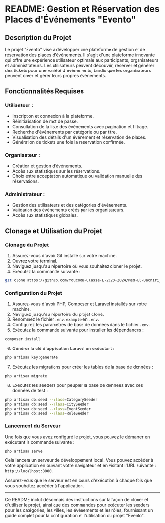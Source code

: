 # README: Gestion et Réservation des Places d'Événements "Evento"

## Description du Projet

Le projet "Evento" vise à développer une plateforme de gestion et de réservation des places d'événements. Il s'agit d'une plateforme innovante qui offre une expérience utilisateur optimale aux participants, organisateurs et administrateurs. Les utilisateurs peuvent découvrir, réserver et générer des tickets pour une variété d'événements, tandis que les organisateurs peuvent créer et gérer leurs propres événements.

## Fonctionnalités Requises

### Utilisateur :
- Inscription et connexion à la plateforme.
- Réinitialisation de mot de passe.
- Consultation de la liste des événements avec pagination et filtrage.
- Recherche d'événements par catégorie ou par titre.
- Visualisation des détails d'un événement et réservation de places.
- Génération de tickets une fois la réservation confirmée.

### Organisateur :
- Création et gestion d'événements.
- Accès aux statistiques sur les réservations.
- Choix entre acceptation automatique ou validation manuelle des réservations.

### Administrateur :
- Gestion des utilisateurs et des catégories d'événements.
- Validation des événements créés par les organisateurs.
- Accès aux statistiques globales.

## Clonage et Utilisation du Projet

### Clonage du Projet

1. Assurez-vous d'avoir Git installé sur votre machine.
2. Ouvrez votre terminal.
3. Naviguez jusqu'au répertoire où vous souhaitez cloner le projet.
4. Exécutez la commande suivante :

```bash
git clone https://github.com/Youcode-Classe-E-2023-2024/Med-El-Bachiri_evento.git
```

### Configuration du Projet

1. Assurez-vous d'avoir PHP, Composer et Laravel installés sur votre machine.
2. Naviguez jusqu'au répertoire du projet cloné.
3. Renommez le fichier `.env.example` en `.env`.
4. Configurez les paramètres de base de données dans le fichier `.env`.
5. Exécutez la commande suivante pour installer les dépendances :

```bash
composer install
```

6. Générez la clé d'application Laravel en exécutant :

```bash
php artisan key:generate
```

7. Exécutez les migrations pour créer les tables de la base de données :

```bash
php artisan migrate
```

8. Exécutez les seeders pour peupler la base de données avec des données de test :

```bash
php artisan db:seed --class=CategorySeeder
php artisan db:seed --class=CitySeeder
php artisan db:seed --class=EventSeeder
php artisan db:seed --class=RoleSeeder
```

### Lancement du Serveur

Une fois que vous avez configuré le projet, vous pouvez le démarrer en exécutant la commande suivante :

```bash
php artisan serve
```

Cela lancera un serveur de développement local. Vous pouvez accéder à votre application en ouvrant votre navigateur et en visitant l'URL suivante : `http://localhost:8000`.

Assurez-vous que le serveur est en cours d'exécution à chaque fois que vous souhaitez accéder à l'application.

---
Ce README inclut désormais des instructions sur la façon de cloner et d'utiliser le projet, ainsi que des commandes pour exécuter les seeders pour les catégories, les villes, les événements et les rôles, fournissant un guide complet pour la configuration et l'utilisation du projet "Evento".

